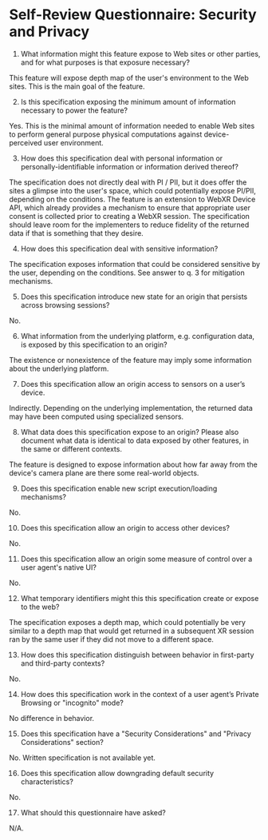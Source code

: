 # Self-Review Questionnaire: Security and Privacy

01. What information might this feature expose to Web sites or other parties,
    and for what purposes is that exposure necessary?

This feature will expose depth map of the user's environment to the Web sites.
This is the main goal of the feature.

02. Is this specification exposing the minimum amount of information necessary
    to power the feature?

Yes. This is the minimal amount of information needed to enable Web sites to
perform general purpose physical computations against device-perceived user
environment.

03. How does this specification deal with personal information or
    personally-identifiable information or information derived thereof?

The specification does not directly deal with PI / PII, but it does offer the
sites a glimpse into the user's space, which could potentially expose PI/PII,
depending on the conditions. The feature is an extension to WebXR Device API,
which already provides a mechanism to ensure that appropriate user consent is
collected prior to creating a WebXR session. The specification should leave
room for the implementers to reduce fidelity of the returned data if that is
something that they desire.

04. How does this specification deal with sensitive information?

The specification exposes information that could be considered sensitive by
the user, depending on the conditions. See answer to q. 3 for mitigation
mechanisms.

05. Does this specification introduce new state for an origin that persists
    across browsing sessions?

No.

06. What information from the underlying platform, e.g. configuration data, is
    exposed by this specification to an origin?

The existence or nonexistence of the feature may imply some information about
the underlying platform.

07. Does this specification allow an origin access to sensors on a user’s
    device.

Indirectly. Depending on the underlying implementation, the returned data may
have been computed using specialized sensors.

08. What data does this specification expose to an origin?  Please also
    document what data is identical to data exposed by other features, in the
    same or different contexts.

The feature is designed to expose information about how far away from the
device's camera plane are there some real-world objects.

09. Does this specification enable new script execution/loading mechanisms?

No.

10. Does this specification allow an origin to access other devices?

No.

11. Does this specification allow an origin some measure of control over a user
    agent's native UI?

No.

12. What temporary identifiers might this this specification create or expose
    to the web?

The specification exposes a depth map, which could potentially be very similar
to a depth map that would get returned in a subsequent XR session ran by the
same user if they did not move to a different space.

13. How does this specification distinguish between behavior in first-party and
    third-party contexts?

No.

14. How does this specification work in the context of a user agent’s Private
    Browsing or "incognito" mode?

No difference in behavior.

15. Does this specification have a "Security Considerations" and "Privacy
    Considerations" section?

No. Written specification is not available yet.

16. Does this specification allow downgrading default security characteristics?

No.

17. What should this questionnaire have asked?

N/A.

